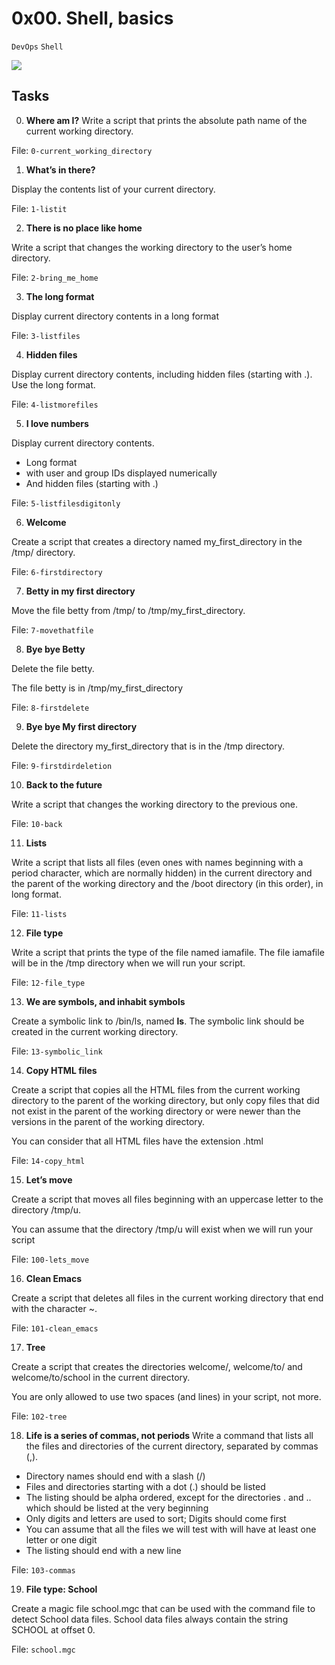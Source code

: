 # 0x00. Shell, basics
`DevOps` `Shell`

![](https://s3.amazonaws.com/intranet-projects-files/holbertonschool-sysadmin_devops/205/image.jpg)

## Tasks
0. **Where am I?**
Write a script that prints the absolute path name of the current working directory.

File: `0-current_working_directory`
    
1. **What’s in there?**

Display the contents list of your current directory.

File: `1-listit`
    
2. **There is no place like home**

Write a script that changes the working directory to the user’s home directory.
 
File: `2-bring_me_home`
    
3. **The long format**

Display current directory contents in a long format

File: `3-listfiles`
    
4. **Hidden files**

Display current directory contents, including hidden files (starting with .). Use the long format.
 
File: `4-listmorefiles`
    
5. **I love numbers**

Display current directory contents.

- Long format
- with user and group IDs displayed numerically
- And hidden files (starting with .)
 
File: `5-listfilesdigitonly`
    
6. **Welcome**
 
Create a script that creates a directory named my_first_directory in the /tmp/ directory.

File: `6-firstdirectory`
    
7. **Betty in my first directory**
 
Move the file betty from /tmp/ to /tmp/my_first_directory.

File: `7-movethatfile`
    
8. **Bye bye Betty**
 
Delete the file betty.

The file betty is in /tmp/my_first_directory
 
File: `8-firstdelete`
    
9. **Bye bye My first directory**

Delete the directory my_first_directory that is in the /tmp directory.

File: `9-firstdirdeletion`
    
10. **Back to the future**
 
Write a script that changes the working directory to the previous one.

File: `10-back`
    
11. **Lists**

Write a script that lists all files (even ones with names beginning with a period character, which are normally hidden) in the current directory and the parent of the working directory and the /boot directory (in this order), in long format.

File: `11-lists`
    
12. **File type**
 
Write a script that prints the type of the file named iamafile. The file iamafile will be in the /tmp directory when we will run your script.

File: `12-file_type`
    
13. **We are symbols, and inhabit symbols**

Create a symbolic link to /bin/ls, named __ls__. The symbolic link should be created in the current working directory.

File: `13-symbolic_link`
    
14. **Copy HTML files**
 
Create a script that copies all the HTML files from the current working directory to the parent of the working directory, but only copy files that did not exist in the parent of the working directory or were newer than the versions in the parent of the working directory.

You can consider that all HTML files have the extension .html
 
File: `14-copy_html`
    
15. **Let’s move**
 
Create a script that moves all files beginning with an uppercase letter to the directory /tmp/u.

You can assume that the directory /tmp/u will exist when we will run your script

File: `100-lets_move`
    
16. **Clean Emacs**

Create a script that deletes all files in the current working directory that end with the character ~.

File: `101-clean_emacs`
    
17. **Tree**
 
Create a script that creates the directories welcome/, welcome/to/ and welcome/to/school in the current directory.

You are only allowed to use two spaces (and lines) in your script, not more.
 
File: `102-tree`
    
18. **Life is a series of commas, not periods**
Write a command that lists all the files and directories of the current directory, separated by commas (,).

- Directory names should end with a slash (/)
- Files and directories starting with a dot (.) should be listed
- The listing should be alpha ordered, except for the directories . and .. which should be listed at the very beginning
- Only digits and letters are used to sort; Digits should come first
- You can assume that all the files we will test with will have at least one letter or one digit
- The listing should end with a new line
 
File: `103-commas`
    
19. **File type: School**

Create a magic file school.mgc that can be used with the command file to detect School data files. School data files always contain the string SCHOOL at offset 0.

File: `school.mgc`
